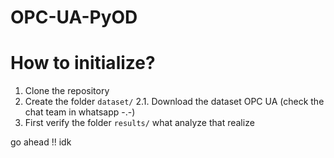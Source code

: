 # OPC-UA-PyOD

# How to initialize?

1. Clone the repository
2. Create the folder ```dataset/```
	2.1. Download the dataset OPC UA (check the chat team in whatsapp -.-)
3. First verify the folder ```results/``` what analyze that realize

go ahead !!
idk
